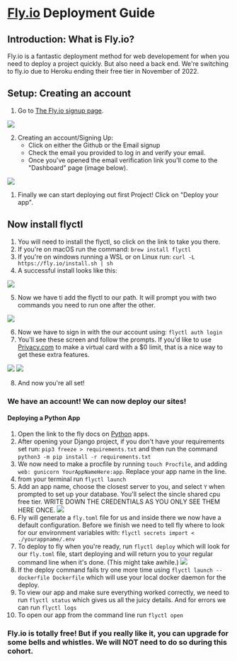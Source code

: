 # [Fly.io](https://fly.io/) Deployment Guide

## Introduction: What is Fly.io?

Fly.io is a fantastic deployment method for web developement for when you need to deploy a project quickly. But also need a back end. We're switching to fly.io due to Heroku ending their free tier in November of 2022.

## Setup: Creating an account

1. Go to [The Fly.io signup page](https://fly.io/app/sign-up).

<img src="https://i.imgur.com/SrYoCzq.jpg">


2. Creating an account/Signing Up:
	- Click on either the Github or the Email signup
	- Check the email you provided to log in and verify your email.
	-  Once you've opened the email verification link you'll come to the "Dashboard" page (image below).

<img src="https://i.imgur.com/xO2m3fm.jpg">


1. Finally we can start deploying out first Project! Click on "Deploy your app".

## Now install flyctl

1. You will need to install the flyctl, so click on the link to take you there.
2. If you're on macOS run the command:  `brew install flyctl`
3. If you're on windows running a WSL or on Linux run: `curl -L https://fly.io/install.sh | sh`
4. A successful install looks like this:

<img src="https://i.imgur.com/cteatzv.jpg">

5. Now we have ti add the flyctl to our path. It will prompt you with two commands you need to run one after the other.

<img src="https://i.imgur.com/w9Yevka.jpg">

6. Now we have to sign in with the our account using: `flyctl auth login`
7. You'll see these screen and follow the prompts. If you'd like to use [Privacy.com](https://privacy.com/) to make a virtual card with a $0 limit, that is a nice way to get these extra features.

<img src="https://i.imgur.com/He1Z27L.jpg">
<img src="https://i.imgur.com/B5c4S1F.jpg">

8. And now you're all set!

### We have an account! We can now deploy our sites!

#### Deploying a Python App

1. Open the link to the fly docs on [Python](https://fly.io/docs/getting-started/python/) apps.
2. After opening your Django project, if you don't have your requirements set run: `pip3 freeze > requirements.txt` and then run the command `python3 -m pip install -r requirements.txt`
3. We now need to make a procfile by running `touch Procfile`, and adding `web: gunicorn YourAppNameHere:app`. Replace your app name in the line.
4. from your terminal run `flyctl launch`
5. Add an app name, choose the closest server to you, and select `Y` when prompted to set up your database. You'll select the sincle shared cpu free tier. WRITE DOWN THE CREDENTIALS AS YOU ONLY SEE THEM HERE ONCE.
   <img src="https://i.imgur.com/57OglZg.jpg">
6. Fly will generate a `fly.toml` file for us and inside there we now have a default configuration. Before we finish we need to tell fly where to look for our environment variables with: `flyctl secrets import < ./yourappname/.env`
7. To deploy to fly when you're ready, run `flyctl deploy` which will look for our `fly.toml` file, start deploying and will return you to your regular command line when it's done. (This might take awhile.)
   <img src="https://i.imgur.com/C9XG15j.jpg">
8. If the deploy command fails try one more time using `flyctl launch --dockerfile Dockerfile` which will use your local docker daemon for the deploy.
9. To view our app and make sure everything worked correctly, we need to run `flyctl status` which gives us all the juicy details. And for errors we can run `flyctl logs`
10. To open our app from the command line run `flyctl open`


### Fly.io is totally free! But if you really like it, you can upgrade for some bells and whistles. We will NOT need to do so during this cohort.
